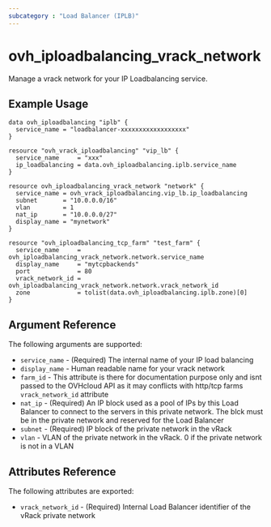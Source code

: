 ```yaml
---
subcategory : "Load Balancer (IPLB)"
---
```


# ovh_iploadbalancing_vrack_network

Manage a vrack network for your IP Loadbalancing service.

## Example Usage

```hcl
data ovh_iploadbalancing "iplb" {
  service_name = "loadbalancer-xxxxxxxxxxxxxxxxxx"
}

resource "ovh_vrack_iploadbalancing" "vip_lb" {
  service_name     = "xxx"
  ip_loadbalancing = data.ovh_iploadbalancing.iplb.service_name
}

resource ovh_iploadbalancing_vrack_network "network" {
  service_name = ovh_vrack_iploadbalancing.vip_lb.ip_loadbalancing
  subnet       = "10.0.0.0/16"
  vlan         = 1
  nat_ip       = "10.0.0.0/27"
  display_name = "mynetwork"
}

resource "ovh_iploadbalancing_tcp_farm" "test_farm" {
  service_name     = ovh_iploadbalancing_vrack_network.network.service_name
  display_name     = "mytcpbackends"
  port             = 80
  vrack_network_id = ovh_iploadbalancing_vrack_network.network.vrack_network_id
  zone             = tolist(data.ovh_iploadbalancing.iplb.zone)[0]
}
```

## Argument Reference

The following arguments are supported:

* `service_name` - (Required) The internal name of your IP load balancing
* `display_name` - Human readable name for your vrack network
* `farm_id` - This attribute is there for documentation purpose only and isnt passed to the OVHcloud API as it may conflicts with http/tcp farms `vrack_network_id` attribute
* `nat_ip` - (Required) An IP block used as a pool of IPs by this Load Balancer to connect to the servers in this private network. The blck must be in the private network and reserved for the Load Balancer
* `subnet` - (Required) IP block of the private network in the vRack
* `vlan` - VLAN of the private network in the vRack. 0 if the private network is not in a VLAN

## Attributes Reference

The following attributes are exported:

* `vrack_network_id` - (Required) Internal Load Balancer identifier of the vRack private network
